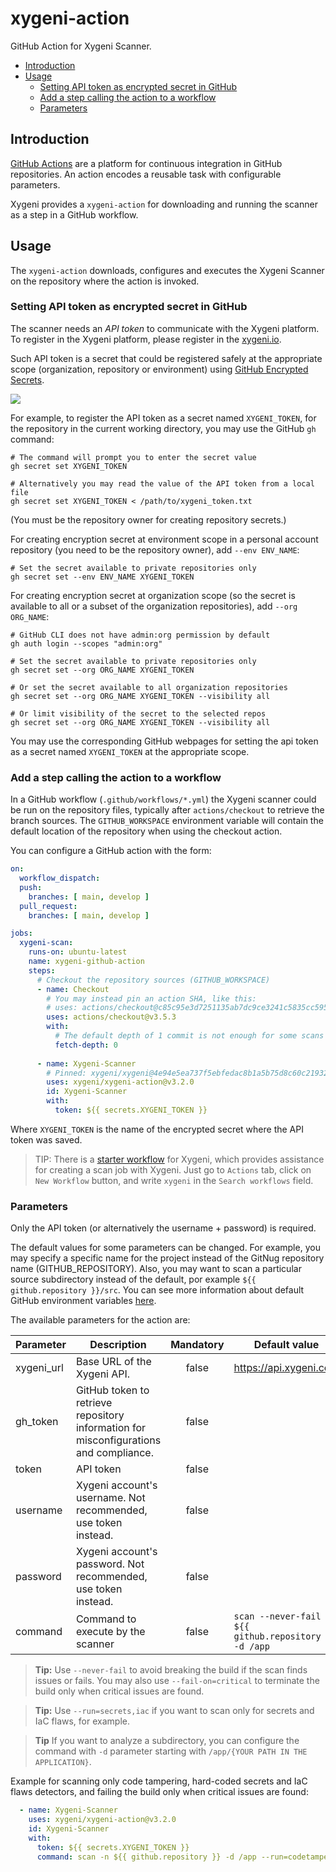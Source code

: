 # xygeni-action

GitHub Action for Xygeni Scanner.

<!-- toc -->

- [Introduction](#introduction)
- [Usage](#usage)
  * [Setting API token as encrypted secret in GitHub](#setting-api-token-as-encrypted-secret-in-github)
  * [Add a step calling the action to a workflow](#add-a-step-calling-the-action-to-a-workflow)
  * [Parameters](#parameters)

<!-- tocstop -->

## Introduction

[GitHub Actions](https://docs.github.com/en/actions) are a platform for continuous integration in GitHub repositories. 
An action encodes a reusable task with configurable parameters.

Xygeni provides a `xygeni-action` for downloading and running the scanner as a step in a GitHub workflow.

## Usage

The `xygeni-action` downloads, configures and executes the Xygeni Scanner on the repository where the action is invoked. 

### Setting API token as encrypted secret in GitHub

The scanner needs an *API token* to communicate with the Xygeni platform. To register in the Xygeni platform, please register in the [xygeni.io](https://xygeni.io/book-a-demo). 

Such API token is a secret that could be registered safely at the appropriate scope (organization, repository or environment) using [GitHub Encrypted Secrets](https://docs.github.com/en/actions/security-guides/encrypted-secrets).

![](images/i01_secret.png)

For example, to register the API token as a secret named `XYGENI_TOKEN`, for the repository in the current working directory, you may use the GitHub `gh` command:

```shell
# The command will prompt you to enter the secret value
gh secret set XYGENI_TOKEN

# Alternatively you may read the value of the API token from a local file
gh secret set XYGENI_TOKEN < /path/to/xygeni_token.txt
```

(You must be the repository owner for creating repository secrets.)

For creating encryption secret at environment scope in a personal account repository (you need to be the repository owner), add `--env ENV_NAME`:

```shell
# Set the secret available to private repositories only
gh secret set --env ENV_NAME XYGENI_TOKEN
```

For creating encryption secret at organization scope (so the secret is available to all or a subset of the organization repositories), add `--org ORG_NAME`:

```shell
# GitHub CLI does not have admin:org permission by default
gh auth login --scopes "admin:org"

# Set the secret available to private repositories only
gh secret set --org ORG_NAME XYGENI_TOKEN

# Or set the secret available to all organization repositories
gh secret set --org ORG_NAME XYGENI_TOKEN --visibility all

# Or limit visibility of the secret to the selected repos
gh secret set --org ORG_NAME XYGENI_TOKEN --visibility all
```

You may use the corresponding GitHub webpages for setting the api token as a secret named `XYGENI_TOKEN` at the appropriate scope.

### Add a step calling the action to a workflow

In a GitHub workflow (`.github/workflows/*.yml`) the Xygeni scanner could be run on the repository files, 
typically after `actions/checkout` to retrieve the branch sources. 
The `GITHUB_WORKSPACE` environment variable will contain the default location of the repository when using the checkout action.

You can configure a GitHub action with the form:
```yaml
on:
  workflow_dispatch:
  push:
    branches: [ main, develop ]
  pull_request:
    branches: [ main, develop ]

jobs:
  xygeni-scan:
    runs-on: ubuntu-latest
    name: xygeni-github-action
    steps:
      # Checkout the repository sources (GITHUB_WORKSPACE)
      - name: Checkout
        # You may instead pin an action SHA, like this: 
        # uses: actions/checkout@c85c95e3d7251135ab7dc9ce3241c5835cc595a9
        uses: actions/checkout@v3.5.3
        with:
          # The default depth of 1 commit is not enough for some scans 
          fetch-depth: 0
        
      - name: Xygeni-Scanner
        # Pinned: xygeni/xygeni@4e94e5ea737f5ebfedac8b1a5b75d8c60c21932d
        uses: xygeni/xygeni-action@v3.2.0
        id: Xygeni-Scanner
        with:
          token: ${{ secrets.XYGENI_TOKEN }}
```

Where `XYGENI_TOKEN` is the name of the encrypted secret where the API token was saved.

> TIP: There is a [starter workflow](https://docs.github.com/en/actions/using-workflows/using-starter-workflows) for Xygeni, which provides assistance for creating a scan job with Xygeni. 
> Just go to `Actions` tab, click on `New Workflow` button, and write `xygeni` in the `Search workflows` field.

### Parameters

Only the API token (or alternatively the username + password) is required.

The default values for some parameters can be changed. For example, you may specify a specific name for the project instead of the GitNug repository name (GITHUB_REPOSITORY). Also, you may want to scan a particular source subdirectory instead of the default, por example `${{ github.repository }}/src`. 
You can see more information about default GitHub environment variables [here](https://docs.github.com/en/actions/learn-github-actions/environment-variables#default-environment-variables).

The available parameters for the action are:

| Parameter   | Description                                                                           | Mandatory  | Default value                                           |
|-------------|---------------------------------------------------------------------------------------|:----------:|---------------------------------------------------------|
| xygeni_url  | Base URL of the Xygeni API.                                                           |   false    | https://api.xygeni.com                                  |
| gh_token    | GitHub token to retrieve repository information for misconfigurations and compliance. |   false    |                                                         |
| token       | API token                                                                             |   false    |                                                         |
| username    | Xygeni account's username. Not recommended, use token instead.                        |   false    |                                                         |
| password    | Xygeni account's password. Not recommended, use token instead.                        |   false    |                                                         |
| command     | Command to execute by the scanner                                                     |   false    | `scan --never-fail -n ${{ github.repository }} -d /app` |

> **Tip:** Use `--never-fail` to avoid breaking the build if the scan finds issues or fails.
> You may also use `--fail-on=critical` to terminate the build only when critical issues are found.

> **Tip:** Use `--run=secrets,iac` if you want to scan only for secrets and IaC flaws, for example.

> **Tip** If you want to analyze a subdirectory, you can configure the command with `-d` parameter starting with `/app/{YOUR PATH IN THE APPLICATION}`.

Example for scanning only code tampering, hard-coded secrets and IaC flaws detectors, and failing the build only when critical issues are found:

```yaml
  - name: Xygeni-Scanner
    uses: xygeni/xygeni-action@v3.2.0
    id: Xygeni-Scanner
    with:
      token: ${{ secrets.XYGENI_TOKEN }}
      command: scan -n ${{ github.repository }} -d /app --run=codetamper,secrets,iac --fail-on=critical
```

